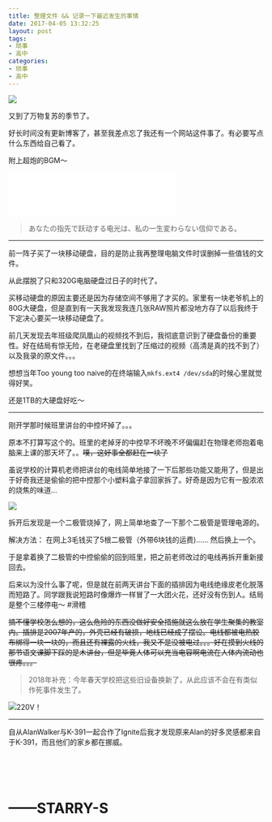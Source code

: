 ```yaml
---
title: 整理文件 && 记录一下最近发生的事情
date: 2017-04-05 13:32:25
layout: post
tags:
- 琐事
- 高中
categories:
- 琐事
- 高中
---
```


![](https://blog.starry-s.xyz/images/Computer-and-Anotherthings/IMG_0011.jpg)

又到了万物复苏的季节了。

好长时间没有更新博客了，甚至我差点忘了我还有一个网站这件事了。有必要写点什么东西给自己看了。

<!--more-->

附上超炮的BGM～

<iframe frameborder="no" border="0" marginwidth="0" marginheight="0" width=330 height=86 src="//music.163.com/outchain/player?type=2&id=725631&auto=1&height=66"></iframe>

>  あなたの指先で跃动する电光は、私の一生変わらない信仰である。

---

前一阵子买了一块移动硬盘，目的是防止我再整理电脑文件时误删掉一些值钱的文件。

从此摆脱了只和320G电脑硬盘过日子的时代了。

买移动硬盘的原因主要还是因为存储空间不够用了才买的。家里有一块老爷机上的80G大硬盘，但是直到有一天我发现我连几张RAW照片都没地方存了以后我终于下定决心要买一块移动硬盘了。

前几天发现去年班级爬凤凰山的视频找不到后，我彻底意识到了硬盘备份的重要性。好在结局有惊无险，在老硬盘里找到了压缩过的视频（高清是真的找不到了）以及我录的原文件。。。

想想当年Too young too naive的在终端输入`mkfs.ext4 /dev/sda`的时候心里就觉得好笑。

还是1TB的大硬盘好吃～

----

刚开学那时候班里讲台的中控坏掉了。。。

原本不打算写这个的。班里的老掉牙的中控早不坏晚不坏偏偏赶在物理老师抱着电脑来上课的那天坏了。。~~噗，这好事全都赶在一块了~~

虽说学校的计算机老师把讲台的电线简单地接了一下后那些功能又能用了，但是出于好奇我还是偷偷的把中控那个小塑料盒子拿回家拆了。好奇是因为它有一股浓浓的烧焦的味道&hellip;

![](https://blog.starry-s.xyz/images/Computer-and-Anotherthings/IMG_20170314_230424.jpg)

拆开后发现是一个二极管烧掉了，网上简单地查了一下那个二极管是管理电源的。

解决方法： 在网上3毛钱买了5根二极管（外带6块钱的运费)...... 然后换上一个。

于是拿着换了二极管的中控偷偷的回到班里，把之前老师改过的电线再拆开重新接回去。

后来以为没什么事了呢，但是就在前两天讲台下面的插排因为电线绝缘皮老化脱落而短路了。同学跟我说短路时像爆炸一样冒了一大团火花，还好没有伤到人。结局是整个三楼停电～ #滑稽

~~搞不懂学校怎么想的，这么危险的东西没做好安全措施就这么放在学生聚集的教室内。插排是2007年产的，外壳已经有破损，地线已经成了摆设。电线都被电热胶布绑得一块一块的，而且还有裸露的火线，我又不是没被电过。。。好在摸到火线的那节语文课脚下踩的是木讲台，但是毕竟人体可以充当电容啊电流在人体内流动也很疼。。。~~

> 2018年补充：今年春天学校把这些旧设备换新了，从此应该不会在有类似作死事件发生了。

![220V！](https://blog.starry-s.xyz/images/Computer-and-Anotherthings/IMG_20170319_154957.jpg)

---

自从AlanWalker与K-391一起合作了Ignite后我才发现原来Alan的好多灵感都来自于K-391，而且他们的家乡都在挪威。

<br/>
<br/>
<br/>

# ——STARRY-S
<br/>
